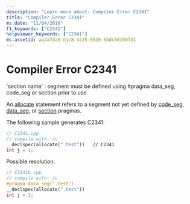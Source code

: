 ```yaml
---
description: "Learn more about: Compiler Error C2341"
title: "Compiler Error C2341"
ms.date: "11/04/2016"
f1_keywords: ["C2341"]
helpviewer_keywords: ["C2341"]
ms.assetid: aa2a7da5-e1c8-4225-9939-5bdc50158f31
---
```

# Compiler Error C2341

'section name' : segment must be defined using #pragma data_seg, code_seg or section prior to use

An [allocate](../../cpp/allocate.md) statement refers to a segment not yet defined by [code_seg](../../preprocessor/code-seg.md), [data_seg](../../preprocessor/data-seg.md), or [section](../../preprocessor/section.md) pragmas.

The following sample generates C2341:

```cpp
// C2341.cpp
// compile with: /c
__declspec(allocate(".test"))   // C2341
int j = 1;
```

Possible resolution:

```cpp
// C2341b.cpp
// compile with: /c
#pragma data_seg(".test")
__declspec(allocate(".test"))
int j = 1;
```
